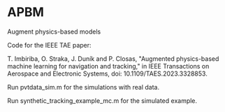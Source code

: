 # APBM
Augment physics-based models

Code for the IEEE TAE paper:  

T. Imbiriba, O. Straka, J. Duník and P. Closas, "Augmented physics-based machine learning for navigation and tracking," in IEEE Transactions on Aerospace and Electronic Systems, doi: 10.1109/TAES.2023.3328853.


Run pvtdata_sim.m for the simulations with real data. 

Run synthetic_tracking_example_mc.m for the simulated example.

